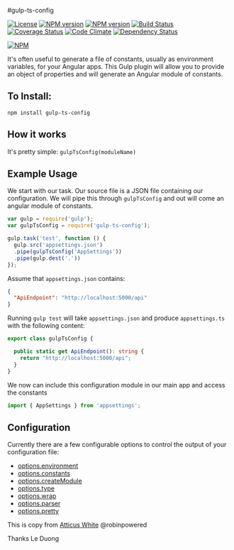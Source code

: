 #gulp-ts-config

[![License](http://img.shields.io/badge/license-MIT-blue.svg?style=flat)](https://npmjs.org/package/gulp-ts-config)
[![NPM version](http://img.shields.io/npm/v/gulp-ts-config.svg?style=flat)](https://npmjs.org/package/gulp-ts-config)
[![NPM version](http://img.shields.io/npm/dm/gulp-ts-config.svg?style=flat)](https://npmjs.org/package/gulp-ts-config)
[![Build Status](http://img.shields.io/travis/leduong/gulp-ts-config.svg?style=flat)](http://travis-ci.org/leduong/gulp-ts-config)
[![Coverage Status](https://coveralls.io/repos/leduong/gulp-ts-config/badge.svg?branch=develop&service=github)](https://coveralls.io/github/leduong/gulp-ts-config?branch=develop)
[![Code Climate](https://codeclimate.com/github/leduong/gulp-ts-config/badges/gpa.svg)](https://codeclimate.com/github/leduong/gulp-ts-config)
[![Dependency Status](http://img.shields.io/gemnasium/leduong/gulp-ts-config.svg?style=flat)](https://gemnasium.com/leduong/gulp-ts-config)

[![NPM](https://nodei.co/npm/gulp-ts-config.png?downloads=true&downloadRank=true&stars=true)](https://nodei.co/npm/gulp-ts-config/)

It's often useful to generate a file of constants, usually as environment variables, for your Angular apps.
This Gulp plugin will allow you to provide an object of properties and will generate an Angular module of constants.

## To Install:
`npm install gulp-ts-config`

## How it works
It's pretty simple:
`gulpTsConfig(moduleName)`


## Example Usage
We start with our task. Our source file is a JSON file containing our configuration. We will pipe this through `gulpTsConfig` and out will come an angular module of constants.
```javascript
var gulp = require('gulp');
var gulpTsConfig = require('gulp-ts-config');

gulp.task('test', function () {
  gulp.src('appsettings.json')
  .pipe(gulpTsConfig('AppSettings'))
  .pipe(gulp.dest('.'))
});
```
Assume that `appsettings.json` contains:
```json
{
  "ApiEndpoint": "http://localhost:5000/api"
}
```
Running `gulp test` will take `appsettings.json` and produce `appsettings.ts` with the following content:

```ts
export class gulpTsConfig {

  public static get ApiEndpoint(): string {
    return "http://localhost:5000/api";
  }
}
```
We now can include this configuration module in our main app and access the constants
```ts
import { AppSettings } from 'appsettings';
```


## Configuration
Currently there are a few configurable options to control the output of your configuration file:
- [options.environment](#options.environment)
- [options.constants](#options.constants)
- [options.createModule](#options.createModule)
- [options.type](#options.type)
- [options.wrap](#options.wrap)
- [options.parser](#options.parser)
- [options.pretty](#options.pretty)


This is copy from [Atticus White](https://github.com/ajwhite/gulp-ng-config) @robinpowered

Thanks
Le Duong